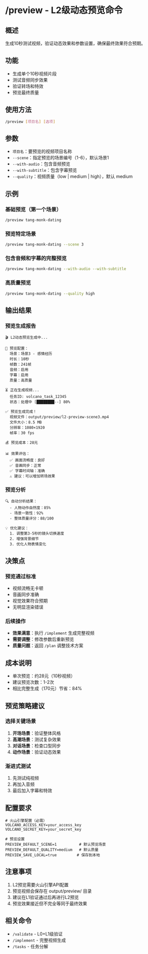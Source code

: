 # /preview - L2级动态预览命令

## 概述
生成10秒测试视频，验证动态效果和参数设置，确保最终效果符合预期。

## 功能
- 生成单个10秒视频片段
- 测试音频同步效果
- 验证转场和特效
- 预览最终质量

## 使用方法
```bash
/preview [项目名] [选项]
```

## 参数
- `项目名`：要预览的视频项目名称
- `--scene`：指定预览的场景编号（1-6），默认场景1
- `--with-audio`：包含音频预览
- `--with-subtitle`：包含字幕预览
- `--quality`：视频质量（low | medium | high），默认 medium

## 示例

### 基础预览（第一个场景）
```bash
/preview tang-monk-dating
```

### 预览特定场景
```bash
/preview tang-monk-dating --scene 3
```

### 包含音频和字幕的完整预览
```bash
/preview tang-monk-dating --with-audio --with-subtitle
```

### 高质量预览
```bash
/preview tang-monk-dating --quality high
```

## 输出结果

### 预览生成报告
```
🎬 L2动态预览生成中...

📝 预览配置：
  场景：场景3 - 感情经历
  时长：10秒
  帧数：241帧
  音频：启用
  字幕：启用
  质量：高质量

⏳ 正在生成视频...
  任务ID: volcano_task_12345
  状态：处理中 [████████--] 80%

✅ 预览生成完成！
  视频文件：output/preview/l2-preview-scene3.mp4
  文件大小：8.5 MB
  分辨率：1080×1920
  帧率：30 fps

💰 预览成本：28元

📊 效果评估：
  ✅ 画面流畅度：良好
  ✅ 音画同步：正常
  ✅ 字幕时间轴：准确
  ⚠️ 建议：可以增加转场效果
```

### 预览分析
```
🔍 自动分析结果：
  - 人物动作自然度：85%
  - 场景一致性：92%
  - 整体质量评分：88/100

💡 优化建议：
  1. 调整第3-5秒的镜头切换速度
  2. 增强背景细节
  3. 优化人物表情变化
```

## 决策点

### 预览通过标准
- 视频流畅无卡顿
- 音画同步准确
- 视觉效果符合预期
- 无明显渲染错误

### 后续操作
- **效果满意**：执行 `/implement` 生成完整视频
- **需要调整**：修改参数后重新预览
- **质量问题**：返回 `/plan` 调整技术方案

## 成本说明
- 单次预览：约28元（10秒视频）
- 建议预览次数：1-2次
- 相比完整生成（170元）节省：84%

## 预览策略建议

### 选择关键场景
1. **开场场景**：验证整体风格
2. **高潮场景**：测试复杂效果
3. **对话场景**：检查口型同步
4. **动作场景**：验证动态效果

### 渐进式测试
1. 先测试纯视频
2. 再加入音频
3. 最后加入字幕和特效

## 配置要求
```env
# 火山引擎配置（必需）
VOLCANO_ACCESS_KEY=your_access_key
VOLCANO_SECRET_KEY=your_secret_key

# 预览设置
PREVIEW_DEFAULT_SCENE=1          # 默认预览场景
PREVIEW_DEFAULT_QUALITY=medium   # 默认质量
PREVIEW_SAVE_LOCAL=true         # 保存到本地
```

## 注意事项
1. L2预览需要火山引擎API配置
2. 预览视频会保存在 output/preview/ 目录
3. 建议在L1验证通过后再进行L2预览
4. 预览效果接近但不完全等同于最终效果

## 相关命令
- `/validate` - L0+L1级验证
- `/implement` - 完整视频生成
- `/tasks` - 任务分解